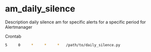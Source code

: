 # am_daily_silence
Description  daily silence am for specific alerts for a specific period for Alertmanager

Crontab

```bash
5     0     *     *     *	/path/to/daily_silence.py
```
